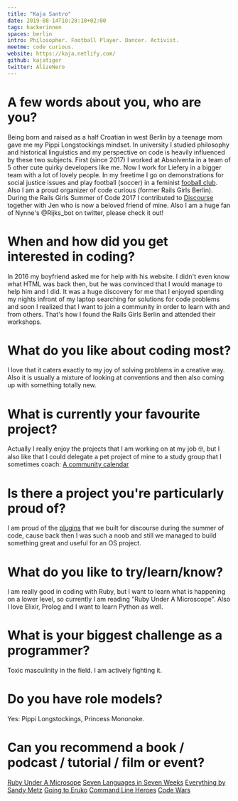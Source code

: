 ```yaml
---
title: "Kaja Santro"
date: 2019-08-14T10:28:10+02:00
tags: hackerinnen
spaces: berlin
intro: Philosopher. Football Player. Dancer. Activist.
meetme: code curious.
website: https://kaja.netlify.com/
github: kajatiger
twitter: AlizeNero
---
```


# A few words about you, who are you?

Being born and raised as a half Croatian in west Berlin by a teenage mom gave me my Pippi Longstockings mindset. In university I studied philosophy and historical linguistics and my perspective on code is heavily influenced by these two subjects. First (since 2017) I worked at Absolventa in a team of 5 other cute quirky developers like me. Now I work for Liefery in a bigger team with a lot of lovely people. In my freetime I go on demonstrations for social justice issues and play football (soccer) in a feminist [fooball club](http://www.discoverfootball.de/home/). Also I am a proud organizer of code curious (former Rails Girls Berlin). During the Rails Girls Summer of Code 2017 I contributed to [Discourse](https://www.discourse.org/) together with Jen who is now a beloved friend of mine. Also I am a huge fan of Nynne's @Rijks_bot on twitter, please check it out!

# When and how did you get interested in coding?

In 2016 my boyfriend asked me for help with his website. I didn't even know what HTML was back then, but he was convinced that I would manage to help him and I did. It was a huge discovery for me that I enjoyed spending my nights infront of my laptop searching for solutions for code problems and soon I realized that I want to join a community in order to learn with and from others. That's how I found the Rails Girls Berlin and attended their workshops.

# What do you like about coding most?

I love that it caters exactly to my joy of solving problems in a creative way. Also it is usually a mixture of looking at conventions and then also coming up with something totally new.

# What is currently your favourite project?

Actually I really enjoy the projects that I am working on at my job 🤓, but I also like that I could delegate a pet project of mine to a study group that I sometimes coach: [A community calendar](https://github.com/ruby-stars/community-calendar)

# Is there a project you're particularly proud of?

I am proud of the [plugins](https://github.com/berlindiamonds) that we built for discourse during the summer of code, cause back then I was such a noob and still we managed to build something great and useful for an OS project.

# What do you like to try/learn/know?

I am really good in coding with Ruby, but I want to learn what is happening on a lower level, so currently I am reading "Ruby Under A Microscope". Also I love Elixir, Prolog and I want to learn Python as well.

# What is your biggest challenge as a programmer?

Toxic masculinity in the field. I am actively fighting it.

# Do you have role models?

Yes: Pippi Longstockings, Princess Mononoke.

# Can you recommend a book / podcast / tutorial / film or event?

[Ruby Under A Microsope](http://patshaughnessy.net/ruby-under-a-microscope)
[Seven Languages in Seven Weeks](https://pragprog.com/book/btlang/seven-languages-in-seven-weeks)
[Everything by Sandy Metz](https://www.sandimetz.com/)
[Going to Eruko](https://euruko2019.org/)
[Command Line Heroes](https://www.redhat.com/en/command-line-heroes)
[Code Wars](https://www.codewars.com/)
